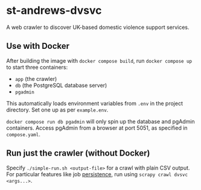 # st-andrews-dvsvc

A web crawler to discover UK-based domestic violence support services.

## Use with Docker

After building the image with `docker compose build`, run `docker compose up` to start three containers:

* `app` (the crawler)
* `db` (the PostgreSQL database server)
* `pgadmin`

This automatically loads environment variables from `.env` in the project directory. Set one up as per `example.env`.

`docker compose run db pgadmin` will only spin up the database and pgAdmin containers. Access pgAdmin from a browser at port 5051, as specified in `compose.yaml`.

## Run just the crawler (without Docker)

Specify `./simple-run.sh <output-file>` for a crawl with plain CSV output. For particular features like job [persistence](https://docs.scrapy.org/en/latest/topics/jobs.html), run using `scrapy crawl dvsvc <args...>`.
